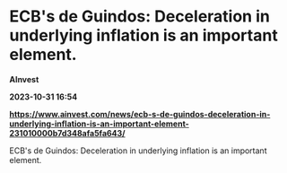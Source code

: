 # ECB's de Guindos: Deceleration in underlying inflation is an important element.
**AInvest**

**2023-10-31 16:54**

**https://www.ainvest.com/news/ecb-s-de-guindos-deceleration-in-underlying-inflation-is-an-important-element-231010000b7d348afa5fa643/**

ECB's de Guindos: Deceleration in underlying inflation is an important element.